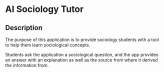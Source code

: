 # AI Sociology Tutor

## Description

The purpose of this application is to provide sociology students with a tool to help them learn sociological concepts. 

Students ask the application a sociological question, and the app provides an answer with an explanation as well as the source from where it derived the information from.